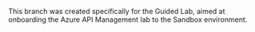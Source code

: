 This branch was created specifically for the Guided Lab, aimed at onboarding the Azure API Management lab to the Sandbox environment.
